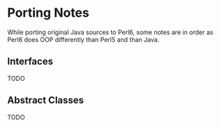 # Porting Notes

While porting original Java sources to Perl6, some notes are in order as Perl6 does OOP differently than Perl5 and than Java.

## Interfaces

TODO


## Abstract Classes

TODO
